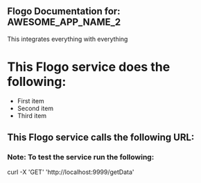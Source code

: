 ## Flogo Documentation for: AWESOME_APP_NAME_2

This integrates everything with everything

# This Flogo service does the following:

- First item
- Second item
- Third item

## This Flogo service calls the following URL:



### Note: To test the service run the following:

curl -X 'GET' 'http://localhost:9999/getData'
